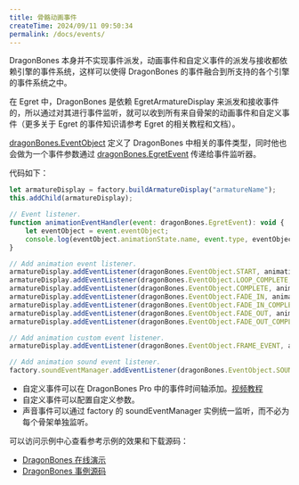 ```yaml
---
title: 骨骼动画事件
createTime: 2024/09/11 09:50:34
permalink: /docs/events/
---
```

DragonBones 本身并不实现事件派发，动画事件和自定义事件的派发与接收都依赖引擎的事件系统，这样可以使得 DragonBones 的事件融合到所支持的各个引擎的事件系统之中。

在 Egret 中，DragonBones 是依赖 EgretArmatureDisplay 来派发和接收事件的，所以通过对其进行事件监听，就可以收到所有来自骨架的动画事件和自定义事件（更多关于 Egret 的事件知识请参考 Egret 的相关教程和文档）。

[dragonBones.EventObject](http://developer.egret.com/cn/apidoc/index/name/dragonBones.EventObject) 定义了 DragonBones 中相关的事件类型，同时他也会做为一个事件参数通过 [dragonBones.EgretEvent](http://developer.egret.com/cn/apidoc/index/name/dragonBones.EgretEvent) 传递给事件监听器。

代码如下：

~~~javascript
let armatureDisplay = factory.buildArmatureDisplay("armatureName");
this.addChild(armatureDisplay);

// Event listener.
function animationEventHandler(event: dragonBones.EgretEvent): void {
    let eventObject = event.eventObject;
    console.log(eventObject.animationState.name, event.type, eventObject.name ? eventObject.name : "");
}

// Add animation event listener.
armatureDisplay.addEventListener(dragonBones.EventObject.START, animationEventHandler, this);
armatureDisplay.addEventListener(dragonBones.EventObject.LOOP_COMPLETE, animationEventHandler, this);
armatureDisplay.addEventListener(dragonBones.EventObject.COMPLETE, animationEventHandler, this);
armatureDisplay.addEventListener(dragonBones.EventObject.FADE_IN, animationEventHandler, this);
armatureDisplay.addEventListener(dragonBones.EventObject.FADE_IN_COMPLETE, animationEventHandler, this);
armatureDisplay.addEventListener(dragonBones.EventObject.FADE_OUT, animationEventHandler, this);
armatureDisplay.addEventListener(dragonBones.EventObject.FADE_OUT_COMPLETE, animationEventHandler, this);

// Add animation custom event listener.
armatureDisplay.addEventListener(dragonBones.EventObject.FRAME_EVENT, animationEventHandler, this);

// Add animation sound event listener.
factory.soundEventManager.addEventListener(dragonBones.EventObject.SOUND_EVENT, animationEventHandler, this);
~~~

* 自定义事件可以在 DragonBones Pro 中的事件时间轴添加。[视频教程](http://player.youku.com/embed/XMjY0MjU4ODU4NA==)
* 自定义事件可以配置自定义参数。
* 声音事件可以通过 factory 的 soundEventManager 实例统一监听，而不必为每个骨架单独监听。

可以访问示例中心查看参考示例的效果和下载源码：
* [DragonBones 在线演示](http://www.dragonbones.com/demo/egret/animation_base_test/index.html)
* [DragonBones 事例源码](https://github.com/DragonBones/DragonBonesJS/blob/master/Egret/Demos/src/demo/AnimationBaseTest.ts)
